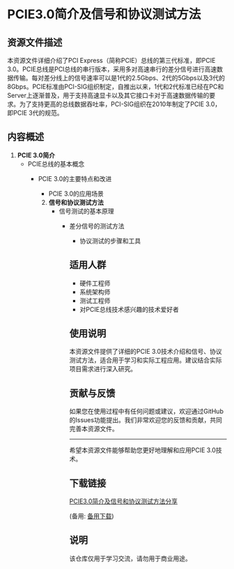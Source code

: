 # PCIE3.0简介及信号和协议测试方法

## 资源文件描述

本资源文件详细介绍了PCI Express（简称PCIE）总线的第三代标准，即PCIE 3.0。PCIE总线是PCI总线的串行版本，采用多对高速串行的差分信号进行高速数据传输。每对差分线上的信号速率可以是1代的2.5Gbps、2代的5Gbps以及3代的8Gbps。PCIE标准由PCI-SIG组织制定，自推出以来，1代和2代标准已经在PC和Server上逐渐普及，用于支持高速显卡以及其它接口卡对于高速数据传输的要求。为了支持更高的总线数据吞吐率，PCI-SIG组织在2010年制定了PCIE 3.0，即PCIE 3代的规范。

## 内容概述

1. **PCIE 3.0简介**
   - PCIE总线的基本概念
      - PCIE 3.0的主要特点和改进
         - PCIE 3.0的应用场景

         2. **信号和协议测试方法**
            - 信号测试的基本原理
               - 差分信号的测试方法
                  - 协议测试的步骤和工具

                  ## 适用人群

                  - 硬件工程师
                  - 系统架构师
                  - 测试工程师
                  - 对PCIE总线技术感兴趣的技术爱好者

                  ## 使用说明

                  本资源文件提供了详细的PCIE 3.0技术介绍和信号、协议测试方法，适合用于学习和实际工程应用。建议结合实际项目需求进行深入研究。

                  ## 贡献与反馈

                  如果您在使用过程中有任何问题或建议，欢迎通过GitHub的Issues功能提出。我们非常欢迎您的反馈和贡献，共同完善本资源文件。

                  ---

                  希望本资源文件能够帮助您更好地理解和应用PCIE 3.0技术。

                  ## 下载链接
                  [PCIE3.0简介及信号和协议测试方法分享](https://pan.quark.cn/s/ce94b54f2fb2) 

                  (备用: [备用下载](https://pan.baidu.com/s/1AcyqzJJJ_Mz_yGpXwWIWGQ?pwd=86e0))

                  ## 说明

                  该仓库仅用于学习交流，请勿用于商业用途。
